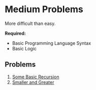 # Medium Problems

More difficult than easy.

**Required:**

- Basic Programming Language Syntax
- Basic Logic

## Problems

1. [Some Basic Recursion](./001_basic_recursion/)
2. [Smaller and Greater](./002_smaller_and_greater/)
   <!-- TODO: Rename Everything -->
   <!-- TODO: Identify the Types -->
   <!-- TODO: Pass a Test -->
   <!-- TODO: Create Tests -->
